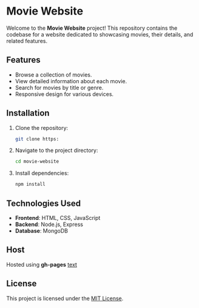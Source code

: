 # Movie Website

Welcome to the **Movie Website** project! This repository contains the codebase for a website dedicated to showcasing movies, their details, and related features.

## Features

- Browse a collection of movies.
- View detailed information about each movie.
- Search for movies by title or genre.
- Responsive design for various devices.

## Installation

1. Clone the repository:
    ```bash
    git clone https:
    ```
2. Navigate to the project directory:
    ```bash
    cd movie-website
    ```
3. Install dependencies:
    ```bash
    npm install
    ```

## Technologies Used

- **Frontend**: HTML, CSS, JavaScript
- **Backend**: Node.js, Express
- **Database**: MongoDB

## Host

Hosted using **gh-pages** [text](https://paulashton1.github.io/Movie-website-project/) 

## License

This project is licensed under the [MIT License](LICENSE).

